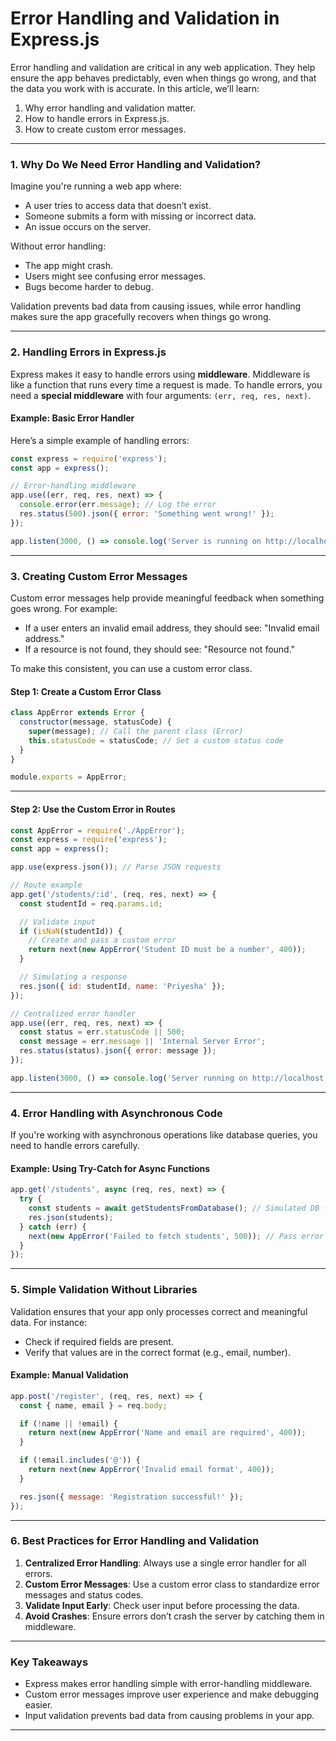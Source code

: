 # **Error Handling and Validation in Express.js**

Error handling and validation are critical in any web application. They help ensure the app behaves predictably, even when things go wrong, and that the data you work with is accurate. In this article, we’ll learn:
1. Why error handling and validation matter.
2. How to handle errors in Express.js.
3. How to create custom error messages.

---

### **1. Why Do We Need Error Handling and Validation?**

Imagine you're running a web app where:
- A user tries to access data that doesn’t exist.
- Someone submits a form with missing or incorrect data.
- An issue occurs on the server.

Without error handling:
- The app might crash.
- Users might see confusing error messages.
- Bugs become harder to debug.

Validation prevents bad data from causing issues, while error handling makes sure the app gracefully recovers when things go wrong.

---

### **2. Handling Errors in Express.js**

Express makes it easy to handle errors using **middleware**. Middleware is like a function that runs every time a request is made. To handle errors, you need a **special middleware** with four arguments: `(err, req, res, next)`.

#### **Example: Basic Error Handler**
Here’s a simple example of handling errors:

```javascript
const express = require('express');
const app = express();

// Error-handling middleware
app.use((err, req, res, next) => {
  console.error(err.message); // Log the error
  res.status(500).json({ error: 'Something went wrong!' });
});

app.listen(3000, () => console.log('Server is running on http://localhost:3000'));
```

---

### **3. Creating Custom Error Messages**

Custom error messages help provide meaningful feedback when something goes wrong. For example:
- If a user enters an invalid email address, they should see: "Invalid email address."
- If a resource is not found, they should see: "Resource not found."

To make this consistent, you can use a custom error class.

#### **Step 1: Create a Custom Error Class**
```javascript
class AppError extends Error {
  constructor(message, statusCode) {
    super(message); // Call the parent class (Error)
    this.statusCode = statusCode; // Set a custom status code
  }
}

module.exports = AppError;
```

---

#### **Step 2: Use the Custom Error in Routes**
```javascript
const AppError = require('./AppError');
const express = require('express');
const app = express();

app.use(express.json()); // Parse JSON requests

// Route example
app.get('/students/:id', (req, res, next) => {
  const studentId = req.params.id;

  // Validate input
  if (isNaN(studentId)) {
    // Create and pass a custom error
    return next(new AppError('Student ID must be a number', 400));
  }

  // Simulating a response
  res.json({ id: studentId, name: 'Priyesha' });
});

// Centralized error handler
app.use((err, req, res, next) => {
  const status = err.statusCode || 500;
  const message = err.message || 'Internal Server Error';
  res.status(status).json({ error: message });
});

app.listen(3000, () => console.log('Server running on http://localhost:3000'));
```

---

### **4. Error Handling with Asynchronous Code**

If you're working with asynchronous operations like database queries, you need to handle errors carefully.

#### **Example: Using Try-Catch for Async Functions**
```javascript
app.get('/students', async (req, res, next) => {
  try {
    const students = await getStudentsFromDatabase(); // Simulated DB function
    res.json(students);
  } catch (err) {
    next(new AppError('Failed to fetch students', 500)); // Pass error to handler
  }
});
```

---

### **5. Simple Validation Without Libraries**

Validation ensures that your app only processes correct and meaningful data. For instance:
- Check if required fields are present.
- Verify that values are in the correct format (e.g., email, number).

#### **Example: Manual Validation**
```javascript
app.post('/register', (req, res, next) => {
  const { name, email } = req.body;

  if (!name || !email) {
    return next(new AppError('Name and email are required', 400));
  }

  if (!email.includes('@')) {
    return next(new AppError('Invalid email format', 400));
  }

  res.json({ message: 'Registration successful!' });
});
```

---

### **6. Best Practices for Error Handling and Validation**
1. **Centralized Error Handling**: Always use a single error handler for all errors.
2. **Custom Error Messages**: Use a custom error class to standardize error messages and status codes.
3. **Validate Input Early**: Check user input before processing the data.
4. **Avoid Crashes**: Ensure errors don’t crash the server by catching them in middleware.

---

### **Key Takeaways**
- Express makes error handling simple with error-handling middleware.
- Custom error messages improve user experience and make debugging easier.
- Input validation prevents bad data from causing problems in your app.

---